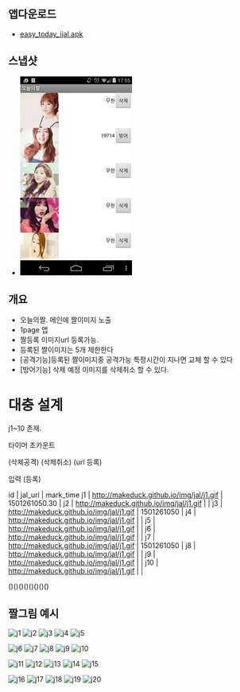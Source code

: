 


## 앱다운로드
- [easy_today_jjal.apk](/doc/apk/todayJJal/easy_today_jjal.apk)

## 스냅샷
- ![preview](/doc/apk/todayJJal/todayJJal.jpg)

## 개요
- 오늘의짤. 메인에 짤이미지 노출
- 1page 앱
- 짤등록 이미지url 등록가능.
- 등록된 짤이미지는 5개 제한한다
- \[공격기능\]등록된 짤이미지중 공격가능 특정시간이 지나면 교체 할 수 있다
- \[방어기능\] 삭제 예정 이미지를 삭제취소 할 수 있다.

# 대충 설계
j1~10 존재.

타이머 초카운트

(삭제공격)
(삭제취소)
(url 등록)

입력 (등록)

id | jal_url | mark_time
j1 | http://makeduck.github.io/img/jal/j1.gif | 1501261050.30 |
j2 | http://makeduck.github.io/img/jal/j1.gif |                  |
j3 | http://makeduck.github.io/img/jal/j1.gif | 1501261050 |
j4 | http://makeduck.github.io/img/jal/j1.gif |                  |
j5 | http://makeduck.github.io/img/jal/j1.gif |                  |
j6 | http://makeduck.github.io/img/jal/j1.gif |                  |
j7 | http://makeduck.github.io/img/jal/j1.gif | 1501261050 |
j8 | http://makeduck.github.io/img/jal/j1.gif |                  |
j9 | http://makeduck.github.io/img/jal/j1.gif |                  |
j10 | http://makeduck.github.io/img/jal/j1.gif |                  |

()()()()()()()()

## 짤그림 예시
![j1](http://makeduck.github.io/img/jal/j1.gif)
![j2](http://makeduck.github.io/img/jal/j2.gif)
![j3](http://makeduck.github.io/img/jal/j3.gif)
![j4](http://makeduck.github.io/img/jal/j4.gif)
![j5](http://makeduck.github.io/img/jal/j5.gif)

![j6](http://makeduck.github.io/img/jal/j6.gif)
![j7](http://makeduck.github.io/img/jal/j7.gif)
![j8](http://makeduck.github.io/img/jal/j8.gif)
![j9](http://makeduck.github.io/img/jal/j9.gif)
![j10](http://makeduck.github.io/img/jal/j10.gif)

![j11](http://makeduck.github.io/img/jal/j11.gif)
![j12](http://makeduck.github.io/img/jal/j12.gif)
![j13](http://makeduck.github.io/img/jal/j13.gif)
![j14](http://makeduck.github.io/img/jal/j14.gif)
![j15](http://makeduck.github.io/img/jal/j15.gif)

![j16](http://makeduck.github.io/img/jal/j16.gif)
![j17](http://makeduck.github.io/img/jal/j17.gif)
![j18](http://makeduck.github.io/img/jal/j18.gif)
![j19](http://makeduck.github.io/img/jal/j19.gif)
![j20](http://makeduck.github.io/img/jal/j20.gif)

